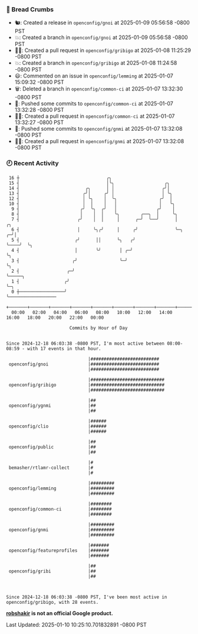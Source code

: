 ### 🍞 Bread Crumbs

 * 🐿: Created a release in `openconfig/gnoi` at 2025-01-09 05:56:58 -0800 PST
 * 💥: Created a branch in `openconfig/gnoi` at 2025-01-09 05:56:58 -0800 PST
 * ✍🏼: Created a pull request in `openconfig/gribigo` at 2025-01-08 11:25:29 -0800 PST
 * 💥: Created a branch in `openconfig/gribigo` at 2025-01-08 11:24:58 -0800 PST
 * 😃: Commented on an issue in `openconfig/lemming` at 2025-01-07 15:09:32 -0800 PST
 * 🗑: Deleted a branch in `openconfig/common-ci` at 2025-01-07 13:32:30 -0800 PST
 * 🚢: Pushed some commits to `openconfig/common-ci` at 2025-01-07 13:32:28 -0800 PST
 * ✍🏼: Created a pull request in `openconfig/common-ci` at 2025-01-07 13:32:27 -0800 PST
 * 🚢: Pushed some commits to `openconfig/gnmi` at 2025-01-07 13:32:08 -0800 PST
 * ✍🏼: Created a pull request in `openconfig/gnmi` at 2025-01-07 13:32:08 -0800 PST

### 🕘 Recent Activity
```
 16 ┼                                 ╭╮
 15 ┤                                 │╰╮                   ╭╮
 14 ┤                         ╭╮      │ │                  ╭╯│
 13 ┤                        ╭╯│     ╭╯ │                  │ ╰╮
 12 ┤                        │ ╰╮    │  ╰╮                ╭╯  │
 10 ┤                        │  │    │   │                │   ╰╮
  9 ┤                       ╭╯  ╰╮  ╭╯   │               ╭╯    │
  8 ┤                       │    │  │    ╰╮        ╭──╮  │     ╰╮
  7 ┤                      ╭╯    │  │     │      ╭─╯  ╰──╯      │        ╭╮
  6 ┤                      │     ╰╮╭╯     │     ╭╯              ╰─╮    ╭─╯│
  5 ┤                     ╭╯      ││      ╰╮   ╭╯                 ╰────╯  ╰╮
  4 ┤                     │       ╰╯       │ ╭─╯                           ╰╮
  3 ┤                    ╭╯                ╰─╯                              ╰╮
  2 ┤                  ╭─╯                                                   ╰─────╮
  1 ┤                 ╭╯                                                           ╰─╮
  0 ┼─────────────────╯                                                              ╰──────────────────
    +───────+───────+───────+───────+───────+───────+───────+───────+───────+───────+───────+───────+────
  00:00   02:00   04:00   06:00   08:00   10:00   12:00   14:00   16:00   18:00   20:00   22:00   00:00   

						Commits by Hour of Day


Since 2024-12-18 06:03:38 -0800 PST, I'm most active between 08:00-08:59 - with 17 events in that hour.

```



```
                               |##########################
 openconfig/gnoi               |##########################
                               |##########################

                               |############################
 openconfig/gribigo            |############################
                               |############################

                               |##
 openconfig/ygnmi              |##
                               |##

                               |######
 openconfig/clio               |######
                               |######

                               |##
 openconfig/public             |##
                               |##

                               |#
 bemasher/rtlamr-collect       |#
                               |#

                               |#########
 openconfig/lemming            |#########
                               |#########

                               |########
 openconfig/common-ci          |########
                               |########

                               |#########
 openconfig/gnmi               |#########
                               |#########

                               |#######
 openconfig/featureprofiles    |#######
                               |#######

                               |##
 openconfig/gribi              |##
                               |##



Since 2024-12-18 06:03:38 -0800 PST, I've been most active in openconfig/gribigo, with 28 events.

```
**[robshakir](mailto:robjs@google.com) is not an official Google product.**  


Last Updated: 2025-01-10 10:25:10.701832891 -0800 PST

